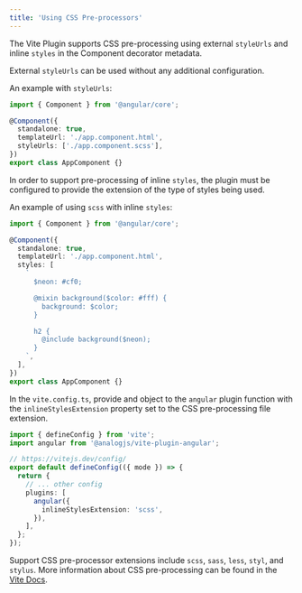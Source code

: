 ```yaml
---
title: 'Using CSS Pre-processors'
---
```


The Vite Plugin supports CSS pre-processing using external `styleUrls` and inline `styles` in the Component decorator metadata.

External `styleUrls` can be used without any additional configuration.

An example with `styleUrls`:

```ts
import { Component } from '@angular/core';

@Component({
  standalone: true,
  templateUrl: './app.component.html',
  styleUrls: ['./app.component.scss'],
})
export class AppComponent {}
```

In order to support pre-processing of inline `styles`, the plugin must be configured to provide the extension of the type of styles being used.

An example of using `scss` with inline `styles`:

```ts
import { Component } from '@angular/core';

@Component({
  standalone: true,
  templateUrl: './app.component.html',
  styles: [
    `
      $neon: #cf0;

      @mixin background($color: #fff) {
        background: $color;
      }

      h2 {
        @include background($neon);
      }
    `,
  ],
})
export class AppComponent {}
```

In the `vite.config.ts`, provide and object to the `angular` plugin function with the `inlineStylesExtension` property set to the CSS pre-processing file extension.

```ts
import { defineConfig } from 'vite';
import angular from '@analogjs/vite-plugin-angular';

// https://vitejs.dev/config/
export default defineConfig(({ mode }) => {
  return {
    // ... other config
    plugins: [
      angular({
        inlineStylesExtension: 'scss',
      }),
    ],
  };
});
```

Support CSS pre-processor extensions include `scss`, `sass`, `less`, `styl`, and `stylus`. More information about CSS pre-processing can be found in the [Vite Docs](https://vitejs.dev/guide/features.html#css-pre-processors).
